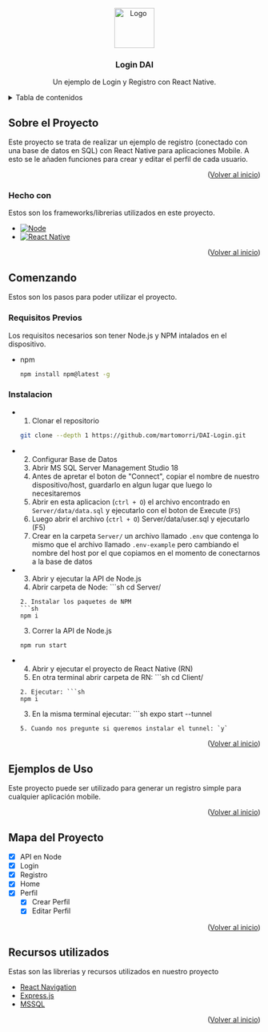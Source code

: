 <!-- PROJECT LOGO -->
<br />
<div align="center">
  <a href="https://github.com/othneildrew/Best-README-Template">
    <img src="https://static.vecteezy.com/system/resources/previews/014/219/604/non_2x/safety-login-page-3d-illustration-free-png.png" alt="Logo" width="80" height="80">
  </a>

  <h3 align="center">Login DAI</h3>

  <p align="center">
    Un ejemplo de Login y Registro con React Native.
    <br />
  </p>
</div>



<!-- TABLE OF CONTENTS -->
<details>
  <summary>Tabla de contenidos</summary>
  <ol>
    <li>
      <a href="#about-the-project">Sobre el Proyecto</a>
      <ul>
        <li><a href="#built-with">Hecho con</a></li>
      </ul>
    </li>
    <li>
      <a href="#getting-started">Comenzando</a>
      <ul>
        <li><a href="#prerequisites">Requisitos previos</a></li>
        <li><a href="#installation">Instalacion</a></li>
      </ul>
    </li>
    <li><a href="#usage">Ejemplos de Uso</a></li>
    <li><a href="#roadmap">Mapa del Proyecto</a></li>
    <li><a href="#acknowledgments">Recursos utilizados</a></li>
  </ol>
</details>



<!-- SOBRE EL PROYECTO -->
## Sobre el Proyecto

Este proyecto se trata de realizar un ejemplo de registro (conectado con una base de datos en SQL) con React Native para aplicaciones Mobile. A esto se le añaden funciones para crear y editar el perfil de cada usuario.

<p align="right">(<a href="#readme-top">Volver al inicio</a>)</p>



### Hecho con

Estos son los frameworks/librerias utilizados en este proyecto.

* [![Node][Node.js]][Node.js-url]
* [![React Native][ReactNative]][ReactNative-url]

<p align="right">(<a href="#readme-top">Volver al inicio</a>)</p>



<!-- COMENZANDO -->
## Comenzando

Estos son los pasos para poder utilizar el proyecto.

### Requisitos Previos

Los requisitos necesarios son tener Node.js y NPM intalados en el dispositivo.
* npm
  ```sh
  npm install npm@latest -g
  ```

### Instalacion

* 1. Clonar el repositorio
   ```sh
   git clone --depth 1 https://github.com/martomorri/DAI-Login.git
   ```
   
* 2. Configurar Base de Datos
   1. Abrir MS SQL Server Management Studio 18
   2. Antes de apretar el boton de "Connect", copiar el nombre de nuestro dispositivo/host, guardarlo en algun lugar que luego lo necesitaremos
   3. Abrir en esta aplicacion (`ctrl + O`) el archivo encontrado en `Server/data/data.sql` y ejecutarlo con el boton de Execute (`F5`)
   4. Luego abrir el archivo (`ctrl + O`) Server/data/user.sql y ejecutarlo (F5)
   5. Crear en la carpeta `Server/` un archivo llamado `.env` que contenga lo mismo que el archivo llamado `.env-example` pero cambiando el nombre del host por el que copiamos en el momento de conectarnos a la base de datos
      
* 3. Abrir y ejecutar la API de Node.js
   1. Abrir carpeta de Node: ```sh
   cd Server/
   ```
   2. Instalar los paquetes de NPM
   ```sh
   npm i
   ```
   3. Correr la API de Node.js
   ```sh
   npm run start
   ```
   
* 4. Abrir y ejecutar el proyecto de React Native (RN)
  1. En otra terminal abrir carpeta de RN: ```sh
   cd Client/
   ```
  2. Ejecutar: ```sh
   npm i
   ```
  3. En la misma terminal ejecutar: ```sh
  expo start --tunnel
  ```
  5. Cuando nos pregunte si queremos instalar el tunnel: `y`

<p align="right">(<a href="#readme-top">Volver al inicio</a>)</p>



<!-- EJEMPLOS DE USO -->
## Ejemplos de Uso

Este proyecto puede ser utilizado para generar un registro simple para cualquier aplicación mobile.

<p align="right">(<a href="#readme-top">Volver al inicio</a>)</p>



<!-- MAPA DEL PROYECTO -->
## Mapa del Proyecto

- [x] API en Node
- [x] Login
- [x] Registro
- [x] Home
- [x] Perfil
    - [x] Crear Perfil
    - [x] Editar Perfil

<p align="right">(<a href="#readme-top">Volver al inicio</a>)</p>

## Recursos utilizados

Estas son las librerias y recursos utilizados en nuestro proyecto

* [React Navigation](https://reactnavigation.org/)
* [Express.js](https://expressjs.com/es/)
* [MSSQL](https://www.npmjs.com/package/mssql)

<p align="right">(<a href="#readme-top">Volver al inicio</a>)</p>



<!-- MARKDOWN LINKS E IMAGENES -->
[ReactNative]: https://img.shields.io/badge/React-20232A?style=for-the-badge&logo=react&logoColor=61DAFB
[ReactNative-url]: https://reactnative.dev/
[Node.js]: https://cdn-icons-png.flaticon.com/512/5968/5968322.png
[Node.js-url]: https://nodejs.org/es
